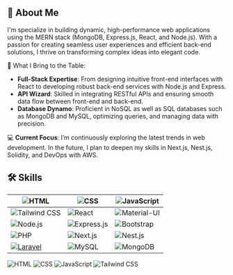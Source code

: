 ## 🚀 About Me
I'm specialize in building dynamic, high-performance web applications using the MERN stack (MongoDB, Express.js, React, and Node.js). With a passion for creating seamless user experiences and efficient back-end solutions, I thrive on transforming complex ideas into elegant code.

🌟 What I Bring to the Table:

- **Full-Stack Expertise**: From designing intuitive front-end interfaces with React to developing robust back-end services with Node.js and Express.
- **API Wizard**: Skilled in integrating RESTful APIs and ensuring smooth data flow between front-end and back-end.
- **Database Dynamo**: Proficient in NoSQL as well as SQL databases such as MongoDB and MySQL, optimizing queries, and managing data with precision.

💻 **Current Focus**: I’m continuously exploring the latest trends in web development. In the future, I plan to deepen my skills in Next.js, Nest.js, Solidity, and DevOps with AWS.

## 🛠 Skills



| ![HTML](https://img.shields.io/badge/HTML-E34F26?style=flat&logo=html5&logoColor=E34F26&color=white) | ![CSS](https://img.shields.io/badge/CSS-1572B6?style=flat&logo=css3&logoColor=1572B6&color=white) | ![JavaScript](https://img.shields.io/badge/JavaScript-F7DF1E?style=flat&logo=javascript&logoColor=F7DF1E&color=white) |
|------|-----|------------|
| ![Tailwind CSS](https://img.shields.io/badge/Tailwind%20CSS-38B2AC?style=flat&logo=tailwindcss&logoColor=38B2AC&color=white) | ![React](https://img.shields.io/badge/React-61DAFB?style=flat&logo=react&logoColor=61DAFB&color=white) | ![Material-UI](https://img.shields.io/badge/MUI-007FFF?style=flat&logo=mui&logoColor=007FFF&color=white) |
| ![Node.js](https://img.shields.io/badge/Node.js-8CC84B?style=flat&logo=node.js&logoColor=8CC84B&color=white) | ![Express.js](https://img.shields.io/badge/Express.js-000000?style=flat&logo=express&logoColor=white&color=white) | ![Bootstrap](https://img.shields.io/badge/Bootstrap-563D7C?style=flat&logo=bootstrap&logoColor=563D7C&color=white) |
| ![PHP](https://img.shields.io/badge/PHP-777BB4?style=flat&logo=php&logoColor=777BB4&color=white) | ![Next.js](https://img.shields.io/badge/Next.js-000000?style=flat&logo=next.js&logoColor=white&color=white) | ![Nest.js](https://img.shields.io/badge/NestJS-E0234E?style=flat&logo=nestjs&logoColor=E0234E&color=white) |
[![Laravel](https://img.shields.io/badge/Laravel-FF2D20?style=flat&logo=laravel&color=white)](https://laravel.com) | ![MySQL](https://img.shields.io/badge/MySQL-4479A1?style=flat&logo=mysql&color=white) | ![MongoDB](https://img.shields.io/badge/MongoDB-47A248?style=flat&logo=mongodb&color=white)


<img src="https://img.shields.io/badge/HTML-E34F26?style=flat&logo=html5&logoColor=E34F26&color=white" alt="HTML" />
<img src="https://img.shields.io/badge/CSS-1572B6?style=flat&logo=css3&logoColor=1572B6&color=white" alt="CSS" />
<img src="https://img.shields.io/badge/JavaScript-F7DF1E?style=flat&logo=javascript&logoColor=F7DF1E&color=white" alt="JavaScript" />
<img src="https://img.shields.io/badge/Tailwind%20CSS-38B2AC?style=flat&logo=tailwindcss&logoColor=38B2AC&color=white" alt="Tailwind CSS" />

